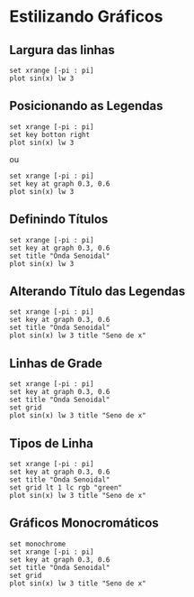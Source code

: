 # Estilizando Gráficos

## Largura das linhas
    
    set xrange [-pi : pi]
    plot sin(x) lw 3
  
## Posicionando as Legendas
    
    set xrange [-pi : pi]
    set key botton right
    plot sin(x) lw 3
ou

    set xrange [-pi : pi]
    set key at graph 0.3, 0.6
    plot sin(x) lw 3
    
## Definindo Títulos

    set xrange [-pi : pi]
    set key at graph 0.3, 0.6
    set title "Onda Senoidal"
    plot sin(x) lw 3

## Alterando Título das Legendas

    set xrange [-pi : pi]
    set key at graph 0.3, 0.6
    set title "Onda Senoidal"
    plot sin(x) lw 3 title "Seno de x"

## Linhas de Grade

    set xrange [-pi : pi]
    set key at graph 0.3, 0.6
    set title "Onda Senoidal"
    set grid
    plot sin(x) lw 3 title "Seno de x"

## Tipos de Linha

    set xrange [-pi : pi]
    set key at graph 0.3, 0.6
    set title "Onda Senoidal"
    set grid lt 1 lc rgb "green"
    plot sin(x) lw 3 title "Seno de x"
    
## Gráficos Monocromáticos
    
    set monochrome
    set xrange [-pi : pi]
    set key at graph 0.3, 0.6
    set title "Onda Senoidal"
    set grid
    plot sin(x) lw 3 title "Seno de x"

